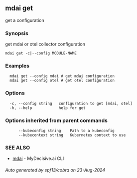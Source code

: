 ## mdai get

get a configuration

### Synopsis

get mdai or otel collector configuration

```
mdai get -c|--config MODULE-NAME
```

### Examples

```
  mdai get --config mdai # get mdai configuration
  mdai get --config otel # get otel configuration
```

### Options

```
  -c, --config string   configuration to get [mdai, otel]
  -h, --help            help for get
```

### Options inherited from parent commands

```
      --kubeconfig string    Path to a kubeconfig
      --kubecontext string   Kubernetes context to use
```

### SEE ALSO

* [mdai](mdai.md)	 - MyDecisive.ai CLI

###### Auto generated by spf13/cobra on 23-Aug-2024

